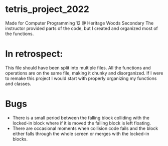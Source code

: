 # tetris_project_2022

Made for Computer Programming 12 @ Heritage Woods Secondary
The instructor provided parts of the code, but I created and organized most of the functions. 

# In retrospect:
This file should have been split into multiple files. All the functions and operations are on the same file, making it chunky and disorganized. If I were to remake this project I would start with properly organizing my functions and classes.

# Bugs
- There is a small period between the falling block colliding with the locked-in block where if it is moved the falling block is left floating.
- There are occasional moments when collision code fails and the block either falls through the whole screen or merges with the locked-in blocks.
